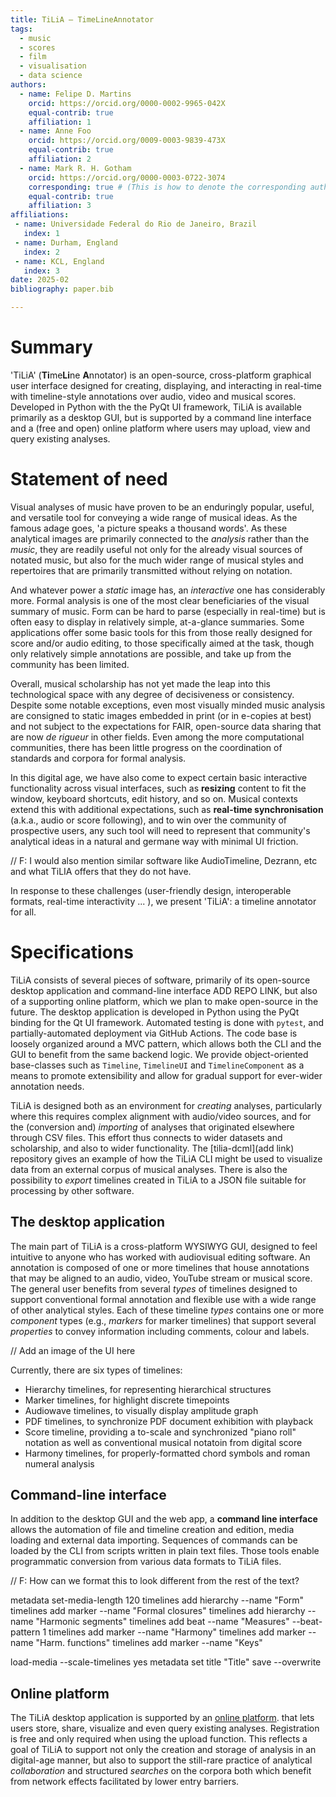 ```yaml
---
title: TiLiA – TimeLineAnnotator
tags:
  - music
  - scores
  - film
  - visualisation
  - data science
authors:
  - name: Felipe D. Martins
    orcid: https://orcid.org/0000-0002-9965-042X
    equal-contrib: true
    affiliation: 1
  - name: Anne Foo
    orcid: https://orcid.org/0009-0003-9839-473X
    equal-contrib: true
    affiliation: 2
  - name: Mark R. H. Gotham
    orcid: https://orcid.org/0000-0003-0722-3074
    corresponding: true # (This is how to denote the corresponding author)
    equal-contrib: true
    affiliation: 3
affiliations:
 - name: Universidade Federal do Rio de Janeiro, Brazil
   index: 1
 - name: Durham, England
   index: 2
 - name: KCL, England
   index: 3
date: 2025-02
bibliography: paper.bib

---
```



# Summary

'TiLiA' (**Ti**me**Li**ne **A**nnotator) is an open-source,
cross-platform graphical user interface designed for creating,
displaying, and interacting in real-time with timeline-style annotations
over audio, video and musical scores. Developed in Python with the 
the PyQt UI framework, TiLiA is available primarily as a desktop GUI, but is supported by a command line interface and
a (free and open) online platform where users may upload, view and query 
existing analyses.

# Statement of need

Visual analyses of music have proven to be an enduringly popular,
useful, and versatile tool for conveying a wide range of musical ideas.
As the famous adage goes, 'a picture speaks a thousand words'. As these
analytical images are primarily connected to the *analysis* rather than
the *music*, they are readily useful not only for the already visual
sources of notated music, but also for the much wider range of musical
styles and repertoires that are primarily transmitted without relying on
notation.

And whatever power a *static* image has, an *interactive* one has
considerably more. Formal analysis is one of the most clear
beneficiaries of the visual summary of music. Form can be hard to parse
(especially in real-time) but is often easy to display in relatively
simple, at-a-glance summaries. Some applications offer some basic tools
for this from those really designed for score and/or audio editing, to
those specifically aimed at the task, though only relatively simple
annotations are possible, and take up from the community has been
limited.

Overall, musical scholarship has not yet made the leap into this
technological space with any degree of decisiveness or consistency.
Despite some notable exceptions, even most visually minded music
analysis are consigned to static images embedded in print (or in
e-copies at best) and not subject to the expectations for FAIR,
open-source data sharing that are now *de rigueur* in other fields. Even
among the more computational communities, there has been little progress
on the coordination of standards and corpora for formal analysis.

In this digital age, we have also come to expect certain basic interactive
functionality across visual interfaces, such as **resizing**
content to fit the window, keyboard shortcuts, edit history, and so on. Musical contexts extend this with additional
expectations, such as **real-time synchronisation** (a.k.a., audio or
score following), and to win over the community of prospective users,
any such tool will need to represent that community's analytical ideas
in a natural and germane way with minimal UI friction.

// F: I would also mention similar software like AudioTimeline, Dezrann, etc and what TiLIA offers that they do not have. 

In response to these challenges (user-friendly design, interoperable
formats, real-time interactivity ... ), we present 'TiLiA': a timeline
annotator for all.

# Specifications

TiLiA consists of several pieces of software, primarily of its open-source desktop application and command-line interface ADD REPO LINK, but also of a supporting online platform, which we plan to make open-source in the future. The desktop application is developed in Python using the PyQt binding for the Qt UI framework. Automated testing is done with `pytest`, and partially-automated deployment via GitHub Actions. The code base is loosely organized around a MVC pattern, which allows both the CLI and the GUI to benefit from the same backend logic. We provide object-oriented base-classes such as `Timeline`, `TimelineUI` and `TimelineComponent` as a means to promote extensibility and allow for gradual support for ever-wider annotation needs. 

TiLiA is designed both as an environment for *creating* analyses,
particularly where this requires complex alignment with audio/video sources,
and for the (conversion and) *importing* of analyses that originated elsewhere through CSV files. 
This effort thus connects to wider datasets and scholarship, and also to wider
functionality. The [tilia-dcml](add link) repository gives an example of how the TiLiA CLI might be used to visualize data from an external corpus of musical analyses. There is also the possibility to *export* timelines created in TiLiA to a JSON file suitable for processing by other software.

## The desktop application

The main part of TiLiA is a cross-platform WYSIWYG GUI, designed to feel intuitive to anyone who has worked with audiovisual editing software. An annotation is composed of one or more timelines that house annotations that may be aligned to an audio, video, YouTube stream or musical score. The general user benefits from several
*types*  of timelines designed to support conventional formal annotation
and flexible use with a wide range of other analytical styles.
Each of these timeline *types* contains one or more *component* types
(e.g., *markers* for marker timelines) that support several
*properties* to convey information including comments, colour and
labels. 

// Add an image of the UI here

Currently, there are six types of timelines:
- Hierarchy timelines, for representing hierarchical structures
- Marker timelines, for highlight discrete timepoints
- Audiowave timelines, to visually display amplitude graph
- PDF timelines, to synchronize PDF document exhibition with playback
- Score timeline, providing a to-scale and synchronized "piano roll" notation as well as conventional musical notatoin from digital score
- Harmony timelines, for properly-formatted chord symbols and roman numeral analysis 

## Command-line interface
In addition to the desktop GUI and the web app, a **command line
interface** allows the automation of file and timeline creation and
edition, media loading and external data importing. Sequences of
commands can be loaded by the CLI from scripts written in plain text
files. Those tools enable programmatic conversion from various data
formats to TiLiA files.

// F: How can we format this to look different from the rest of the text?

metadata set-media-length 120
timelines add hierarchy --name "Form"
timelines add marker --name "Formal closures"
timelines add hierarchy --name "Harmonic segments"
timelines add beat --name "Measures" --beat-pattern 1
timelines add marker --name "Harmony"
timelines add marker --name "Harm. functions"
timelines add marker --name "Keys"

load-media <path to audio> --scale-timelines yes
metadata set title "Title"
save --overwrite <path to TiLiA file>

## Online platform

The TiLiA desktop application is supported by an [online platform](tilia-app.com). that lets users store, share,
visualize and even query existing analyses. Registration is free and only required when using the
upload function. This reflects a goal of TiLiA to support not only the creation and
storage of analysis in an digital-age manner, but also to support the
still-rare practice of analytical *collaboration* and structured
*searches* on the corpora both which benefit from network effects
facilitated by lower entry barriers.
